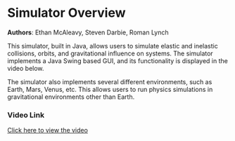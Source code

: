 # Simulator Overview

**Authors**: Ethan McAleavy, Steven Darbie, Roman Lynch

This simulator, built in Java, allows users to simulate elastic and inelastic collisions, orbits, and gravitational influence on systems. The simulator implements a Java Swing based GUI, and its functionality is displayed in the video below.

The simulator also implements several different environments, such as Earth, Mars, Venus, etc. This allows users to run physics simulations in gravitational environments other than Earth.

### Video Link
[Click here to view the video](https://drive.google.com/file/d/1OAA5i5oSvHYo8vY4DtXxzL23FC6ozc6z/view?usp=share_link)

